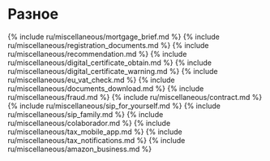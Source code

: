 # Разное

{% include ru/miscellaneous/mortgage_brief.md %}
{% include ru/miscellaneous/registration_documents.md %}
{% include ru/miscellaneous/recommendation.md %}
{% include ru/miscellaneous/digital_certificate_obtain.md %}
{% include ru/miscellaneous/digital_certificate_warning.md %}
{% include ru/miscellaneous/eu_vat_check.md %}
{% include ru/miscellaneous/documents_download.md %}
{% include ru/miscellaneous/fraud.md %}
{% include ru/miscellaneous/contract.md %}
{% include ru/miscellaneous/sip_for_yourself.md %}
{% include ru/miscellaneous/sip_family.md %}
{% include ru/miscellaneous/colaborador.md %}
{% include ru/miscellaneous/tax_mobile_app.md %}
{% include ru/miscellaneous/tax_notifications.md %}
{% include ru/miscellaneous/amazon_business.md %}

